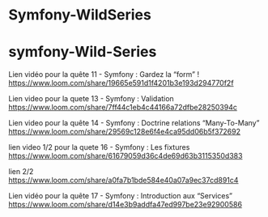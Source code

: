 # Symfony-WildSeries

# symfony-Wild-Series

Lien vidéo pour la quête 11 - Symfony : Gardez la “form” !
https://www.loom.com/share/19665e591d1f4201b3e193d294770f2f

Lien video pour la quete 13 - Symfony : Validation
https://www.loom.com/share/7ff44c1eb4c44166a72dfbe28250394c



Lien video pour la quête 14 - Symfony : Doctrine relations “Many-To-Many”
https://www.loom.com/share/29569c128e6f4e4ca95dd06b5f372692


lien video 1/2 pour la quete 16 - Symfony : Les fixtures
https://www.loom.com/share/61679059d36c4de69d63b3115350d383

lien 2/2
https://www.loom.com/share/a0fa7b1bde584e40a07a9ec37cd891c4

Lien vidéo pour la quête 17 - Symfony : Introduction aux “Services”
https://www.loom.com/share/d14e3b9addfa47ed997be23e92900586

